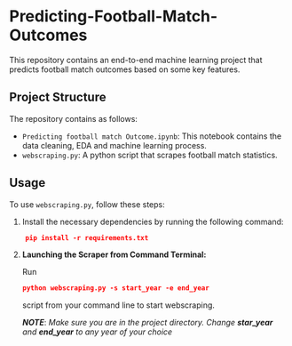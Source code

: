# Predicting-Football-Match-Outcomes


This repository contains an end-to-end machine learning project that predicts football match outcomes based on some key features.

## Project Structure

The repository contains as follows:

- `Predicting football match Outcome.ipynb`: This notebook contains the data cleaning, EDA and machine learning process.
- `webscraping.py`:  A python script that scrapes football match statistics.

## Usage

To use `webscraping.py`, follow these steps:

1. Install the necessary dependencies by running the following command:
```json
    pip install -r requirements.txt 
```
2. **Launching the Scraper from Command Terminal:**
   
   Run 
   ```json
   python webscraping.py -s start_year -e end_year
   ```
    script from your command line to start webscraping.

   ***NOTE***: *Make sure you are in the project directory. Change **star_year** and **end_year** to any year of your choice*




